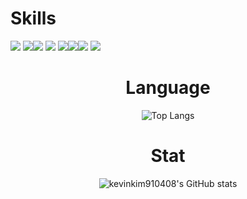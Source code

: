 
  
# Skills
<img src="https://img.shields.io/badge/HTML5-E34F26?style=for-the-badge&logo=HTML5&logoColor=white"/>
<img src="https://img.shields.io/badge/CSS3-1572B6?style=for-the-badge&logo=CSS3&logoColor=whitek"/><img src="https://img.shields.io/badge/styled-components-DB7093?style=for-the-badge&logo=styled-components&logoColor=white"/>
<img src="https://img.shields.io/badge/JavaScript-F7DF1E?style=for-the-badge&logo=JavaScript&logoColor=black"/>
<img src="https://img.shields.io/badge/React-61DAFB?style=for-the-badge&logo=React&logoColor=white"/><img src="https://img.shields.io/badge/Redux-764ABC?style=for-the-badge&logo=Redux&logoColor=white"/><img src="https://img.shields.io/badge/React Router-CA4245?style=for-the-badge&logo=React Router&logoColor=white">
<img src="https://img.shields.io/badge/Firebase-FFCA28?style=for-the-badge&logo=Firebase&logoColor=black"/>

<div align="center">
  
# Language
![Top Langs](https://github-readme-stats.vercel.app/api/top-langs/?username=kevinkim910408&layout=compact&theme=dark)
# Stat
![kevinkim910408's GitHub stats](https://github-readme-stats.vercel.app/api?username=kevinkim910408&show_icons=true&theme=dark)

</div>
